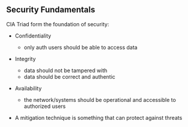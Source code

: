 ## Security Fundamentals

CIA Triad form the foundation of security:

* Confidentiality
	- only auth users should be able to access data 
* Integrity
	- data should not be tampered with
	- data should be correct and authentic
* Availability
	- the network/systems should be operational and accessible to authorized users
	
* A mitigation technique is something that can protect against threats
